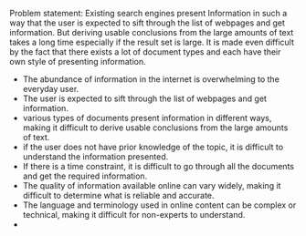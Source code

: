 Problem statement:
Existing search engines present Information in such a way that the user is expected to sift through the list of webpages and get information. But deriving usable conclusions from the large amounts of text takes a long time especially if the result set is large. It is made even difficult by the fact that there exists a lot of document types and each have their own style of presenting information.

- The abundance of information in the internet is overwhelming to the everyday user.
- The user is expected to sift through the list of webpages and get information.
- various types of documents present information in different ways, making it difficult to derive usable conclusions from the large amounts of text.
- if the user does not have prior knowledge of the topic, it is difficult to understand the information presented.
- If there is a time constraint, it is difficult to go through all the documents and get the required information.
- The quality of information available online can vary widely, making it difficult to determine what is reliable and accurate.
- The language and terminology used in online content can be complex or technical, making it difficult for non-experts to understand.
-

